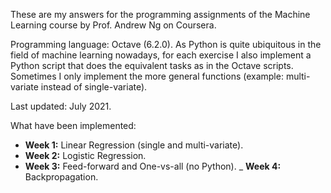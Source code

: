 These are my answers for the programming assignments of the Machine Learning course by Prof. Andrew Ng on Coursera.  

Programming language: Octave (6.2.0). As Python is quite ubiquitous in the field of machine learning nowadays, for each exercise I also implement a Python script that does the equivalent tasks as in the Octave scripts. Sometimes I only implement the more general functions (example: multi-variate instead of single-variate).

Last updated: July 2021.

What have been implemented:
- **Week 1:** Linear Regression (single and multi-variate).
- **Week 2:** Logistic Regression.
- **Week 3:** Feed-forward and One-vs-all (no Python).
_ **Week 4:** Backpropagation.

